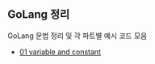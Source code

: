 
## GoLang 정리

GoLang 문법 정리 및 각 파트별 예시 코드 모음

- [01 variable and constant](https://github.com/JJungwoo/Go_project/tree/master/go_starter_package/01_variable_and_constant)
